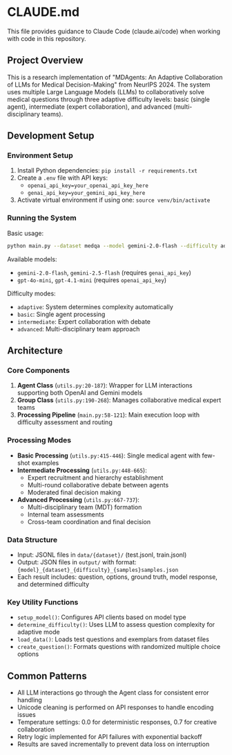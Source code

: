 # CLAUDE.md

This file provides guidance to Claude Code (claude.ai/code) when working with code in this repository.

## Project Overview

This is a research implementation of "MDAgents: An Adaptive Collaboration of LLMs for Medical Decision-Making" from NeurIPS 2024. The system uses multiple Large Language Models (LLMs) to collaboratively solve medical questions through three adaptive difficulty levels: basic (single agent), intermediate (expert collaboration), and advanced (multi-disciplinary teams).

## Development Setup

### Environment Setup
1. Install Python dependencies: `pip install -r requirements.txt`
2. Create a `.env` file with API keys:
   - `openai_api_key=your_openai_api_key_here`
   - `genai_api_key=your_gemini_api_key_here`
3. Activate virtual environment if using one: `source venv/bin/activate`

### Running the System
Basic usage:
```bash
python main.py --dataset medqa --model gemini-2.0-flash --difficulty adaptive --num_samples 1
```

Available models:
- `gemini-2.0-flash`, `gemini-2.5-flash` (requires `genai_api_key`)
- `gpt-4o-mini`, `gpt-4.1-mini` (requires `openai_api_key`)

Difficulty modes:
- `adaptive`: System determines complexity automatically
- `basic`: Single agent processing
- `intermediate`: Expert collaboration with debate
- `advanced`: Multi-disciplinary team approach

## Architecture

### Core Components

1. **Agent Class** (`utils.py:20-187`): Wrapper for LLM interactions supporting both OpenAI and Gemini models
2. **Group Class** (`utils.py:190-268`): Manages collaborative medical expert teams
3. **Processing Pipeline** (`main.py:58-121`): Main execution loop with difficulty assessment and routing

### Processing Modes

- **Basic Processing** (`utils.py:415-446`): Single medical agent with few-shot examples
- **Intermediate Processing** (`utils.py:448-665`): 
  - Expert recruitment and hierarchy establishment
  - Multi-round collaborative debate between agents
  - Moderated final decision making
- **Advanced Processing** (`utils.py:667-737`): 
  - Multi-disciplinary team (MDT) formation
  - Internal team assessments
  - Cross-team coordination and final decision

### Data Structure

- Input: JSONL files in `data/{dataset}/` (test.jsonl, train.jsonl)
- Output: JSON files in `output/` with format: `{model}_{dataset}_{difficulty}_{samples}samples.json`
- Each result includes: question, options, ground truth, model response, and determined difficulty

### Key Utility Functions

- `setup_model()`: Configures API clients based on model type
- `determine_difficulty()`: Uses LLM to assess question complexity for adaptive mode
- `load_data()`: Loads test questions and exemplars from dataset files
- `create_question()`: Formats questions with randomized multiple choice options

## Common Patterns

- All LLM interactions go through the Agent class for consistent error handling
- Unicode cleaning is performed on API responses to handle encoding issues
- Temperature settings: 0.0 for deterministic responses, 0.7 for creative collaboration
- Retry logic implemented for API failures with exponential backoff
- Results are saved incrementally to prevent data loss on interruption